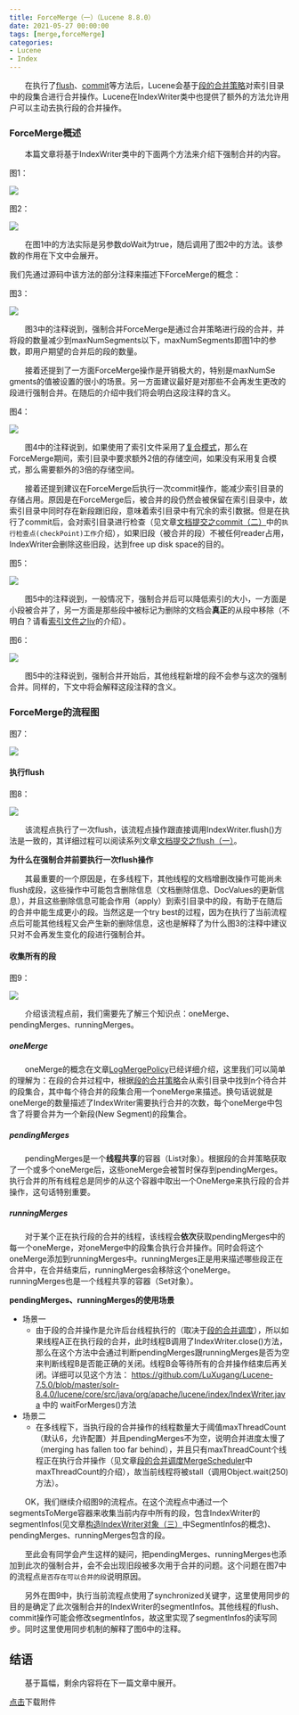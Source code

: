 ```yaml
---
title: ForceMerge（一）（Lucene 8.8.0）
date: 2021-05-27 00:00:00
tags: [merge,forceMerge]
categories:
- Lucene
- Index
---
```


&emsp;&emsp;在执行了[flush](https://www.amazingkoala.com.cn/Lucene/Index/2019/0716/文档提交之flush（一）)、[commit](https://www.amazingkoala.com.cn/Lucene/Index/2019/0906/文档提交之commit（一）)等方法后，Lucene会基于[段的合并策略](https://www.amazingkoala.com.cn/Lucene/Index/2019/0516/TieredMergePolicy)对索引目录中的段集合进行合并操作。Lucene在IndexWriter类中也提供了额外的方法允许用户可以主动去执行段的合并操作。

### ForceMerge概述

&emsp;&emsp;本篇文章将基于IndexWriter类中的下面两个方法来介绍下强制合并的内容。

图1：

<img src="http://www.amazingkoala.com.cn/uploads/lucene/index/ForceMerge/ForceMerge（一）/1.png">

图2：

<img src="http://www.amazingkoala.com.cn/uploads/lucene/index/ForceMerge/ForceMerge（一）/2.png">

&emsp;&emsp;在图1中的方法实际是另参数doWait为true，随后调用了图2中的方法。该参数的作用在下文中会展开。

我们先通过源码中该方法的部分注释来描述下ForceMerge的概念：

图3：

<img src="http://www.amazingkoala.com.cn/uploads/lucene/index/ForceMerge/ForceMerge（一）/3.png">

&emsp;&emsp;图3中的注释说到，强制合并ForceMerge是通过合并策略进行段的合并，并将段的数量减少到maxNumSegments以下，maxNumSegments即图1中的参数，即用户期望的合并后的段的数量。

&emsp;&emsp;接着还提到了一方面ForceMerge操作是开销极大的，特别是maxNumSe gments的值被设置的很小的场景。另一方面建议最好是对那些不会再发生更改的段进行强制合并。在随后的介绍中我们将会明白这段注释的含义。

图4：

<img src="http://www.amazingkoala.com.cn/uploads/lucene/index/ForceMerge/ForceMerge（一）/4.png">

&emsp;&emsp;图4中的注释说到，如果使用了索引文件采用了[复合模式](https://www.amazingkoala.com.cn/Lucene/suoyinwenjian/2019/0710/索引文件之cfs&&cfe)，那么在ForceMerge期间，索引目录中要求额外2倍的存储空间，如果没有采用复合模式，那么需要额外的3倍的存储空间。

&emsp;&emsp;接着还提到建议在ForceMerge后执行一次commit操作，能减少索引目录的存储占用。原因是在ForceMerge后，被合并的段仍然会被保留在索引目录中，故索引目录中同时存在新段跟旧段，意味着索引目录中有冗余的索引数据。但是在执行了commit后，会对索引目录进行检查（见文章[文档提交之commit（二）](https://www.amazingkoala.com.cn/Lucene/Index/2019/0909/文档提交之commit（二）/)中的`执行检查点(checkPoint)工作`介绍），如果旧段（被合并的段）不被任何reader占用，IndexWriter会删除这些旧段，达到free up disk space的目的。

图5：

<img src="http://www.amazingkoala.com.cn/uploads/lucene/index/ForceMerge/ForceMerge（一）/5.png">

&emsp;&emsp;图5中的注释说到，一般情况下，强制合并后可以降低索引的大小，一方面是小段被合并了，另一方面是那些段中被标记为删除的文档会**真正**的从段中移除（不明白？请看[索引文件之liv](https://www.amazingkoala.com.cn/Lucene/suoyinwenjian/2019/0425/索引文件之liv)的介绍）。

图6：

<img src="http://www.amazingkoala.com.cn/uploads/lucene/index/ForceMerge/ForceMerge（一）/6.png">

&emsp;&emsp;图5中的注释说到，强制合并开始后，其他线程新增的段不会参与这次的强制合并。同样的，下文中将会解释这段注释的含义。

### ForceMerge的流程图

图7：

<img src="http://www.amazingkoala.com.cn/uploads/lucene/index/ForceMerge/ForceMerge（一）/7.png">

#### 执行flush

图8：

<img src="http://www.amazingkoala.com.cn/uploads/lucene/index/ForceMerge/ForceMerge（一）/8.png">

&emsp;&emsp;该流程点执行了一次flush，该流程点操作跟直接调用IndexWriter.flush()方法是一致的，其详细过程可以阅读系列文章[文档提交之flush（一）](https://www.amazingkoala.com.cn/Lucene/Index/2019/0716/文档提交之flush（一）)。

**为什么在强制合并前要执行一次flush操作**

&emsp;&emsp;其最重要的一个原因是，在多线程下，其他线程的文档增删改操作可能尚未flush成段，这些操作中可能包含删除信息（文档删除信息、DocValues的更新信息），并且这些删除信息可能会作用（apply）到索引目录中的段，有助于在随后的合并中能生成更小的段。当然这是一个try best的过程，因为在执行了当前流程点后可能其他线程又会产生新的删除信息，这也是解释了为什么图3的注释中建议只对不会再发生变化的段进行强制合并。

#### 收集所有的段

图9：

<img src="http://www.amazingkoala.com.cn/uploads/lucene/index/ForceMerge/ForceMerge（一）/9.png">

&emsp;&emsp;介绍该流程点前，我们需要先了解三个知识点：oneMerge、pendingMerges、runningMerges。

##### oneMerge

&emsp;&emsp;oneMerge的概念在文章[LogMergePolicy](https://www.amazingkoala.com.cn/Lucene/Index/2019/0513/LogMergePolicy)已经详细介绍，这里我们可以简单的理解为：在段的合并过程中，根据[段的合并策略](https://www.amazingkoala.com.cn/Lucene/Index/2019/0513/LogMergePolicy)会从索引目录中找到n个待合并的段集合，其中每个待合并的段集合用一个oneMerge来描述。换句话说就是oneMerge的数量描述了IndexWriter需要执行合并的次数，每个oneMerge中包含了将要合并为一个新段(New Segment)的段集合。

##### pendingMerges

&emsp;&emsp;pendingMerges是一个**线程共享**的容器（List对象）。根据段的合并策略获取了一个或多个oneMerge后，这些oneMerge会被暂时保存到pendingMerges。执行合并的所有线程总是同步的从这个容器中取出一个OneMerge来执行段的合并操作，这句话特别重要。

##### runningMerges

&emsp;&emsp;对于某个正在执行段的合并的线程，该线程会**依次**获取pendingMerges中的每一个oneMerge，对oneMerge中的段集合执行合并操作。同时会将这个oneMerge添加到runningMerges中。runningMerges正是用来描述哪些段正在合并中，在合并结束后，runningMerges会移除这个oneMerge。runningMerges也是一个线程共享的容器（Set对象）。

**pendingMerges、runningMerges的使用场景**

- 场景一
  - 由于段的合并操作是允许后台线程执行的（取决于[段的合并调度](https://www.amazingkoala.com.cn/Lucene/Index/2019/0519/MergeScheduler)），所以如果线程A正在执行段的合并，此时线程B调用了IndexWriter.close()方法，那么在这个方法中会通过判断pendingMerges跟runningMerges是否为空来判断线程B是否能正确的关闭。线程B会等待所有的合并操作结束后再关闭。详细可以见这个方法： https://github.com/LuXugang/Lucene-7.5.0/blob/master/solr-8.4.0/lucene/core/src/java/org/apache/lucene/index/IndexWriter.java 中的 waitForMerges()方法
- 场景二
  - 在多线程下，当执行段的合并操作的线程数量大于阈值maxThreadCount（默认6，允许配置）并且pendingMerges不为空，说明合并进度太慢了（merging has fallen too far behind），并且只有maxThreadCount个线程正在执行合并操作（见文章[段的合并调度MergeScheduler](https://www.amazingkoala.com.cn/Lucene/Index/2019/0519/MergeScheduler)中maxThreadCount的介绍），故当前线程将被stall（调用Object.wait(250)方法）。

&emsp;&emsp;OK，我们继续介绍图9的流程点。在这个流程点中通过一个segmentsToMerge容器来收集当前内存中所有的段，包含IndexWriter的segmentInfos(见文章[构造IndexWriter对象（三）](https://www.amazingkoala.com.cn/Lucene/Index/2019/1118/构造IndexWriter对象（三）)中SegmentInfos的概念)、pendingMerges、runningMerges包含的段。

&emsp;&emsp;至此会有同学会产生这样的疑问，把pendingMerges、runningMerges也添加到此次的强制合并，会不会出现旧段被多次用于合并的问题。这个问题在图7中的流程点`是否存在可以合并的段`说明原因。

&emsp;&emsp;另外在图9中，执行当前流程点使用了synchronized关键字，这里使用同步的目的是确定了此次强制合并的IndexWriter的segmentInfos。其他线程的flush、commit操作可能会修改segmentInfos，故这里实现了segmentInfos的读写同步。同时这里使用同步机制的解释了图6中的注释。

## 结语

&emsp;&emsp;基于篇幅，剩余内容将在下一篇文章中展开。

[点击](http://www.amazingkoala.com.cn/attachment/Lucene/Index/ForceMerge/ForceMerge（一）.zip)下载附件


